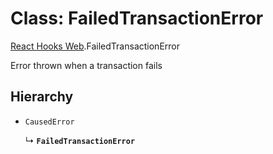 # Class: FailedTransactionError

[React Hooks Web](../modules/React_Hooks_Web.md).FailedTransactionError

Error thrown when a transaction fails

## Hierarchy

- `CausedError`

  ↳ **`FailedTransactionError`**
